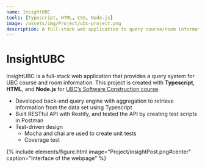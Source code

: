 ```yaml
---
name: InsightUBC
tools: [Typescript, HTML, CSS, Node.js]
image: /assets/img/Project/ubc-project.png
description: A full-stack web application to query course/room information in UBC!
---
```


# InsightUBC

InsightUBC is a full-stack web application that provides a query system for UBC course and room information. This project is created with **Typescript**, **HTML**, and **Node.js** for [UBC’s Software Construction course](https://github.com/ubccpsc/310/blob/2019sept/project/README.md).

- Developed back-end query engine with aggregation to retrieve information
from the data set using Typescript
- Built RESTful API with Restify, and tested the API by creating test scripts in
Postman
- Test-driven design
    * Mocha and chai are used to create unit tests
    * Coverage test

{% include elements/figure.html image="Project/insightPost.png#center" caption="Interface of the webpage" %}